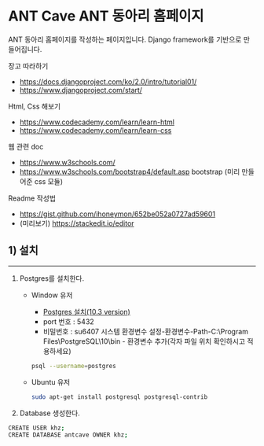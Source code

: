 # ANT Cave ANT 동아리 홈페이지

ANT 동아리 홈페이지를 작성하는 페이지입니다. Django framework를 기반으로 만들어집니다.

장고 따라하기   
- https://docs.djangoproject.com/ko/2.0/intro/tutorial01/
- https://www.djangoproject.com/start/

Html, Css 해보기 
- https://www.codecademy.com/learn/learn-html
- https://www.codecademy.com/learn/learn-css


웹 관련 doc 
- https://www.w3schools.com/
- https://www.w3schools.com/bootstrap4/default.asp
 bootstrap (미리 만들어준 css 모듈)
 
Readme 작성법 
- https://gist.github.com/ihoneymon/652be052a0727ad59601 
- (미리보기) https://stackedit.io/editor

## 1) 설치
---------
1. Postgres를 설치한다.
	* Window 유저
		* [Postgres 설치(10.3 version)](https://www.enterprisedb.com/products-services-training/pgdownload#windows)
		- port 번호 : 5432
		- 비밀번호 : su6407
		시스템 환경변수 설정-환경변수-Path-C:\Program Files\PostgreSQL\10\bin - 환경변수 추가(각자 파일 위치 확인하시고 적용하세요)
		```bash
		psql --username=postgres
		``` 

	* Ubuntu 유저
		``` bash
		sudo apt-get install postgresql postgresql-contrib
		```
2. Database 생성한다.
```bash
CREATE USER khz;
CREATE DATABASE antcave OWNER khz;
```
